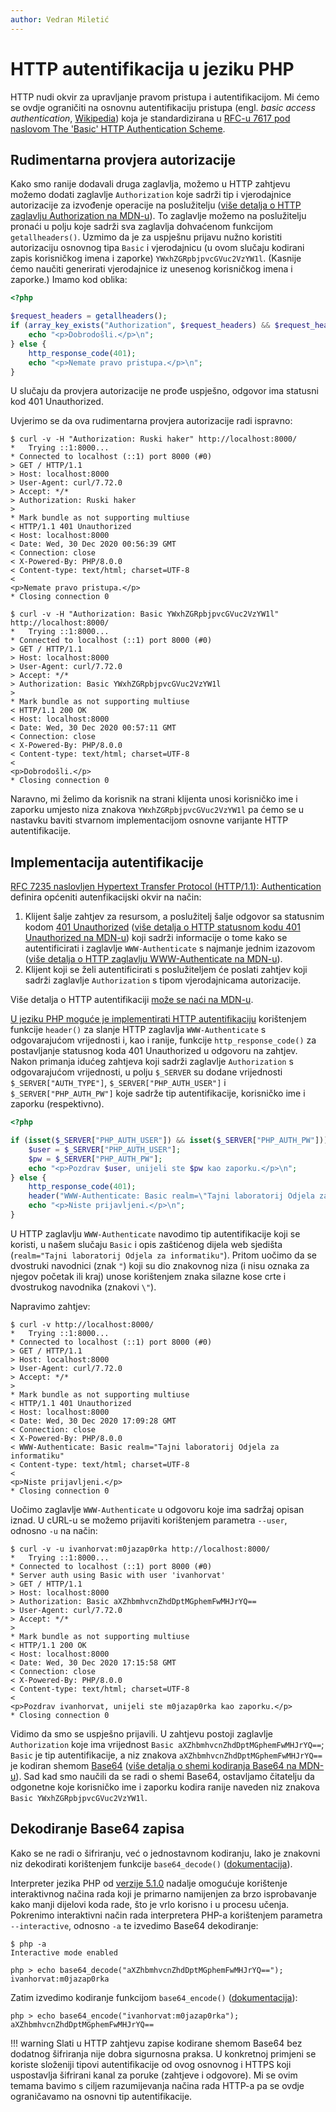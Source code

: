 ```yaml
---
author: Vedran Miletić
---
```


# HTTP autentifikacija u jeziku PHP

HTTP nudi okvir za upravljanje pravom pristupa i autentifikacijom. Mi ćemo se ovdje ograničiti na osnovnu autentifikaciju pristupa (engl. *basic access authentication*, [Wikipedia](https://en.wikipedia.org/wiki/Basic_access_authentication)) koja je standardizirana u [RFC-u 7617 pod naslovom The 'Basic' HTTP Authentication Scheme](https://tools.ietf.org/html/rfc7617).

## Rudimentarna provjera autorizacije

Kako smo ranije dodavali druga zaglavlja, možemo u HTTP zahtjevu možemo dodati zaglavlje `Authorization` koje sadrži tip i vjerodajnice autorizacije za izvođenje operacije na poslužitelju ([više detalja o HTTP zaglavlju Authorization na MDN-u](https://developer.mozilla.org/en-US/docs/Web/HTTP/Headers/Authorization)). To zaglavlje možemo na poslužitelju pronaći u polju koje sadrži sva zaglavlja dohvaćenom funkcijom `getallheaders()`. Uzmimo da je za uspješnu prijavu nužno koristiti autorizaciju osnovnog tipa `Basic` i vjerodajnicu (u ovom slučaju kodirani zapis korisničkog imena i zaporke) `YWxhZGRpbjpvcGVuc2VzYW1l`. (Kasnije ćemo naučiti generirati vjerodajnice iz unesenog korisničkog imena i zaporke.) Imamo kod oblika:

``` php
<?php

$request_headers = getallheaders();
if (array_key_exists("Authorization", $request_headers) && $request_headers["Authorization"] == "Basic YWxhZGRpbjpvcGVuc2VzYW1l") {
    echo "<p>Dobrodošli.</p>\n";
} else {
    http_response_code(401);
    echo "<p>Nemate pravo pristupa.</p>\n";
}
```

U slučaju da provjera autorizacije ne prođe uspješno, odgovor ima statusni kod 401 Unauthorized.

Uvjerimo se da ova rudimentarna provjera autorizacije radi ispravno:

``` shell
$ curl -v -H "Authorization: Ruski haker" http://localhost:8000/
*   Trying ::1:8000...
* Connected to localhost (::1) port 8000 (#0)
> GET / HTTP/1.1
> Host: localhost:8000
> User-Agent: curl/7.72.0
> Accept: */*
> Authorization: Ruski haker
>
* Mark bundle as not supporting multiuse
< HTTP/1.1 401 Unauthorized
< Host: localhost:8000
< Date: Wed, 30 Dec 2020 00:56:39 GMT
< Connection: close
< X-Powered-By: PHP/8.0.0
< Content-type: text/html; charset=UTF-8
<
<p>Nemate pravo pristupa.</p>
* Closing connection 0

$ curl -v -H "Authorization: Basic YWxhZGRpbjpvcGVuc2VzYW1l" http://localhost:8000/
*   Trying ::1:8000...
* Connected to localhost (::1) port 8000 (#0)
> GET / HTTP/1.1
> Host: localhost:8000
> User-Agent: curl/7.72.0
> Accept: */*
> Authorization: Basic YWxhZGRpbjpvcGVuc2VzYW1l
>
* Mark bundle as not supporting multiuse
< HTTP/1.1 200 OK
< Host: localhost:8000
< Date: Wed, 30 Dec 2020 00:57:11 GMT
< Connection: close
< X-Powered-By: PHP/8.0.0
< Content-type: text/html; charset=UTF-8
<
<p>Dobrodošli.</p>
* Closing connection 0
```

Naravno, mi želimo da korisnik na strani klijenta unosi korisničko ime i zaporku umjesto niza znakova `YWxhZGRpbjpvcGVuc2VzYW1l` pa ćemo se u nastavku baviti stvarnom implementacijom osnovne varijante HTTP autentifikacije.

## Implementacija autentifikacije

[RFC 7235 naslovljen Hypertext Transfer Protocol (HTTP/1.1): Authentication](https://tools.ietf.org/html/rfc7235) definira općeniti autenfikacijski okvir na način:

1. Klijent šalje zahtjev za resursom, a poslužitelj šalje odgovor sa statusnim kodom [401 Unauthorized](https://http.cat/401) ([više detalja o HTTP statusnom kodu 401 Unauthorized na MDN-u](https://developer.mozilla.org/en-US/docs/Web/HTTP/Status/401)) koji sadrži informacije o tome kako se autentificirati i zaglavlje `WWW-Authenticate` s najmanje jednim izazovom ([više detalja o HTTP zaglavlju WWW-Authenticate na MDN-u](https://developer.mozilla.org/en-US/docs/Web/HTTP/Headers/WWW-Authenticate)).
1. Klijent koji se želi autentificirati s poslužiteljem će poslati zahtjev koji sadrži zaglavlje `Authorization` s tipom vjerodajnicama autorizacije.

Više detalja o HTTP autentifikaciji [može se naći na MDN-u](https://developer.mozilla.org/en-US/docs/Web/HTTP/Authentication).

[U jeziku PHP moguće je implementirati HTTP autentifikaciju](https://www.php.net/manual/en/features.http-auth.php) korištenjem funkcije `header()` za slanje HTTP zaglavlja `WWW-Authenticate` s odgovarajućom vrijednosti i, kao i ranije, funkcije `http_response_code()` za postavljanje statusnog koda 401 Unauthorized u odgovoru na zahtjev. Nakon primanja idućeg zahtjeva koji sadrži zaglavlje `Authorization` s odgovarajućom vrijednosti, u polju `$_SERVER` su dodane vrijednosti `$_SERVER["AUTH_TYPE"]`, `$_SERVER["PHP_AUTH_USER"]` i `$_SERVER["PHP_AUTH_PW"]` koje sadrže tip autentifikacije, korisničko ime i zaporku (respektivno).

``` php
<?php

if (isset($_SERVER["PHP_AUTH_USER"]) && isset($_SERVER["PHP_AUTH_PW"])) {
    $user = $_SERVER["PHP_AUTH_USER"];
    $pw = $_SERVER["PHP_AUTH_PW"];
    echo "<p>Pozdrav $user, unijeli ste $pw kao zaporku.</p>\n";
} else {
    http_response_code(401);
    header("WWW-Authenticate: Basic realm=\"Tajni laboratorij Odjela za informatiku\"");
    echo "<p>Niste prijavljeni.</p>\n";
}
```

U HTTP zaglavlju `WWW-Authenticate` navodimo tip autentifikacije koji se koristi, u našem slučaju `Basic` i opis zaštićenog dijela web sjedišta (`realm="Tajni laboratorij Odjela za informatiku"`). Pritom uočimo da se dvostruki navodnici (znak `"`) koji su dio znakovnog niza (i nisu oznaka za njegov početak ili kraj) unose korištenjem znaka silazne kose crte i dvostrukog navodnika (znakovi `\"`).

Napravimo zahtjev:

``` shell
$ curl -v http://localhost:8000/
*   Trying ::1:8000...
* Connected to localhost (::1) port 8000 (#0)
> GET / HTTP/1.1
> Host: localhost:8000
> User-Agent: curl/7.72.0
> Accept: */*
>
* Mark bundle as not supporting multiuse
< HTTP/1.1 401 Unauthorized
< Host: localhost:8000
< Date: Wed, 30 Dec 2020 17:09:28 GMT
< Connection: close
< X-Powered-By: PHP/8.0.0
< WWW-Authenticate: Basic realm="Tajni laboratorij Odjela za informatiku"
< Content-type: text/html; charset=UTF-8
<
<p>Niste prijavljeni.</p>
* Closing connection 0
```

Uočimo zaglavlje `WWW-Authenticate` u odgovoru koje ima sadržaj opisan iznad. U cURL-u se možemo prijaviti korištenjem parametra `--user`, odnosno `-u` na način:

``` shell
$ curl -v -u ivanhorvat:m0jazap0rka http://localhost:8000/
*   Trying ::1:8000...
* Connected to localhost (::1) port 8000 (#0)
* Server auth using Basic with user 'ivanhorvat'
> GET / HTTP/1.1
> Host: localhost:8000
> Authorization: Basic aXZhbmhvcnZhdDptMGphemFwMHJrYQ==
> User-Agent: curl/7.72.0
> Accept: */*
>
* Mark bundle as not supporting multiuse
< HTTP/1.1 200 OK
< Host: localhost:8000
< Date: Wed, 30 Dec 2020 17:15:58 GMT
< Connection: close
< X-Powered-By: PHP/8.0.0
< Content-type: text/html; charset=UTF-8
<
<p>Pozdrav ivanhorvat, unijeli ste m0jazap0rka kao zaporku.</p>
* Closing connection 0
```

Vidimo da smo se uspješno prijavili. U zahtjevu postoji zaglavlje `Authorization` koje ima vrijednost `Basic aXZhbmhvcnZhdDptMGphemFwMHJrYQ==`; `Basic` je tip autentifikacije, a niz znakova `aXZhbmhvcnZhdDptMGphemFwMHJrYQ==` je kodiran shemom [Base64](https://en.wikipedia.org/wiki/Base64) ([više detalja o shemi kodiranja Base64 na MDN-u](https://developer.mozilla.org/en-US/docs/Glossary/Base64)). Sad kad smo naučili da se radi o shemi Base64, ostavljamo čitatelju da odgonetne koje korisničko ime i zaporku kodira ranije naveden niz znakova `Basic YWxhZGRpbjpvcGVuc2VzYW1l`.

## Dekodiranje Base64 zapisa

Kako se ne radi o šifriranju, već o jednostavnom kodiranju, lako je znakovni niz dekodirati korištenjem funkcije `base64_decode()` ([dokumentacija](https://www.php.net/manual/en/function.base64-decode.php)).

Interpreter jezika PHP od [verzije 5.1.0](https://www.php.net/releases/5_1_0.php) nadalje omogućuje korištenje interaktivnog načina rada koji je primarno namijenjen za brzo isprobavanje kako manji dijelovi koda rade, što je vrlo korisno i u procesu učenja. Pokrenimo interaktivni način rada interpretera PHP-a korištenjem parametra `--interactive`, odnosno `-a` te izvedimo Base64 dekodiranje:

``` shell
$ php -a
Interactive mode enabled

php > echo base64_decode("aXZhbmhvcnZhdDptMGphemFwMHJrYQ==");
ivanhorvat:m0jazap0rka
```

Zatim izvedimo kodiranje funkcijom `base64_encode()` ([dokumentacija](https://www.php.net/manual/en/function.base64-encode.php)):

```
php > echo base64_encode("ivanhorvat:m0jazap0rka");
aXZhbmhvcnZhdDptMGphemFwMHJrYQ==
```

!!! warning
    Slati u HTTP zahtjevu zapise kodirane shemom Base64 bez dodatnog šifriranja nije dobra sigurnosna praksa. U konkretnoj primjeni se koriste složeniji tipovi autentifikacije od ovog osnovnog i HTTPS koji uspostavlja šifrirani kanal za poruke (zahtjeve i odgovore). Mi se ovim temama bavimo s ciljem razumijevanja načina rada HTTP-a pa se ovdje ograničavamo na osnovni tip autentifikacije.
